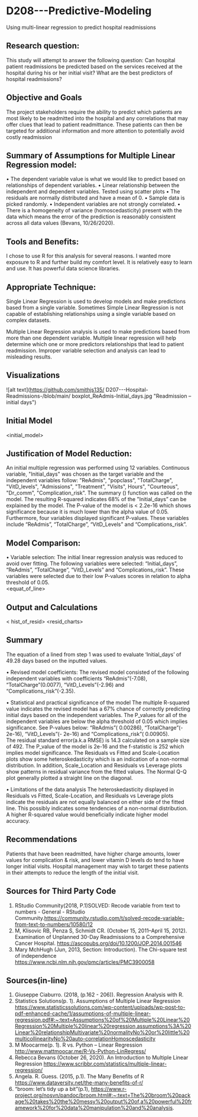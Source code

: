 # D208---Predictive-Modeling
Using multi-linear regression to predict hospital readmissions

## Research question:
This study will attempt to answer the following question:
Can hospital patient readmissions be predicted based on the services received at the hospital during his or her initial visit? What are the best predictors of hospital readmissions? 

## Objective and Goals
The project stakeholders require the ability to predict which patients are most likely to be readmitted into the hospital and any correlations that may offer clues that lead to patient readmittance. 
These patients can then be targeted for additional information and more attention to potentially avoid costly readmission

## Summary of Assumptions for Multiple Linear Regression model: 
•	The dependent variable value is what we would like to predict based on relationships of dependent variables.
•	Linear relationship between the independent and dependent variables. Tested using scatter plots
•	The residuals are normally distributed and have a mean of 0. 
•	Sample data is picked randomly.
•	Independent variables are not strongly correlated. 
•	There is a homogeneity of variance (homoscedasticity) present with the data which means the error of the prediction is reasonably consistent across all data values (Bevans, 10/26/2020). 

## Tools and Benefits:  
I chose to use R for this analysis for several reasons.  I wanted more exposure to R and further build my comfort level.  It is relatively easy to learn and use.  It has powerful data science libraries. 

##  Appropriate Technique:  
Single Linear Regression is used to develop models and make predictions based from a single variable. Sometimes Simple Linear Regression is not capable of establishing relationships using a single variable based on complex datasets. 

Multiple Linear Regression analysis is used to make predictions based from more than one dependent variable.  Multiple linear regression will help determine which one or more predictors relationships that lead to patient readmission. Improper variable selection and analysis can lead to misleading results. 

## Visualizations
![alt text](https://github.com/smithjs135/ D207---Hospital-Readmissions-/blob/main/ boxplot_ReAdmis-Initial_days.jpg  "Readmission – initial days")
## Initial Model
<initial_model>

## Justification of Model Reduction: 
An initial multiple regression was performed using 12 variables.  Continuous variable, "Initial_days" was chosen as the target variable and the independent variables follow: "ReAdmis", "popclass", "TotalCharge", "VitD_levels", "Admissions", "Treatment", "Visits", Hours", "Courteous", "Dr_comm", "Complication_risk". 
The summary () function was called on the model.  The resulting R-squared indicates 68% of the "Initial_days” can be explained by the model.  The P-value of the model is < 2.2e-16 which shows significance because it is much lower than the alpha value of 0.05. Furthermore, four variables displayed significant P-values.  These variables include “ReAdmis”, “TotalCharge”, “VitD_Levels” and “Complications_risk”.

## Model Comparison:
•  Variable selection:
The initial linear regression analysis was reduced to avoid over fitting.  The following variables were selected: “Initial_days”, “ReAdmis”, “TotalCharge”, “VitD_Levels” and “Complications_risk”.  These variables were selected due to their low P-values scores in relation to alpha threshold of 0.05.  
<equat_of_line>


## Output and Calculations
<summary>
<predicted vs act>

< hist_of_resid>
<resid_charts>

## Summary
The equation of a lined from step 1 was used to evaluate ‘Initial_days’ of 49.28 days based on the inputted values. 
 
•  Revised model coefficients:
The revised model consisted of the following independent variables with coefficients “ReAdmis”(-7.08), “TotalCharge”(0.0077), “VitD_Levels”(-2.96) and “Complications_risk”(-2.35).  

•  Statistical and practical significance of the model
The multiple R-squared value indicates the revised model has a 67% chance of correctly predicting initial days based on the independent variables.  The P_values for all of the independent variables are below the alpha threshold of 0.05 which implies significance.  See P-values below:
“ReAdmis”( 0.00286), “TotalCharge”(- 2e-16), “VitD_Levels”(- 2e-16) and “Complications_risk”( 0.00905).  
The residual standard error(a.k.a RMSE) is 14.3 calculated on a sample size of 492.
The P_value of the model is 2e-16 and the f-statistic is 252 which implies model significance. 
The Residuals vs Fitted and Scale-Location plots show some heteroskedasticity which is an indication of a non-normal distribution.  In addition, Scale_Location and Residuals vs Leverage plots show patterns in residual variance from the fitted values. The Normal Q-Q plot generally plotted a straight line on the diagonal. 

•  Limitations of the data analysis
The heteroskedasticity displayed in Residuals vs Fitted, Scale-Location, and Residuals vs Leverage plots indicate the residuals are not equally balanced on either side of the fitted line.  This possibly indicates some tendencies of a non-normal distribution. A higher R-squared value would beneficially indicate higher model accuracy. 

## Recommendations
Patients that have been readmitted, have higher charge amounts, lower values for complication & risk, and lower vitamin D levels do tend to have longer initial visits. Hospital management may wish to target these patients in their attempts to reduce the length of the initial visit.

## Sources for Third Party Code 
1.	RStudio Community(2018, P.1)SOLVED: Recode variable from text to numbers - General - RStudio Community.https://community.rstudio.com/t/solved-recode-variable-from-text-to-numbers/10580/12
2.	M, Klisovic RB, Penza S, Schmidt CR. (October 15, 2011–April 15, 2012). Examination of Unplanned 30-Day Readmissions to a Comprehensive Cancer Hospital. https://ascopubs.org/doi/10.1200/JOP.2014.001546
3.	Mary MchHugh (Jun, 2013, Section: Introduction). The Chi-square test of independence
https://www.ncbi.nlm.nih.gov/pmc/articles/PMC3900058


## Sources(in-line)

1.	Giuseppe Ciaburro. (2018, (p.162 - 206)). Regression Analysis with R. 
2.	Statistics Solutions(p. 1). Assumptions of Multiple Linear Regression
https://www.statisticssolutions.com/wp-content/uploads/wp-post-to-pdf-enhanced-cache/1/assumptions-of-multiple-linear-regression.pdf#:~:text=Assumptions%20of%20Multiple%20Linear%20Regression%20Multiple%20linear%20regression,assumptions%3A%20Linear%20relationshipMultivariate%20normalityNo%20or%20little%20multicollinearityNo%20auto-correlationHomoscedasticity
3.	M Moocarme(p. 1). R vs. Python – Linear Regression
http://www.mattmoocar.me/R-Vs-Python-LinRegress/
4.	Rebecca Bevans (October 26, 2020).  An Introduction to Multiple Linear Regression
https://www.scribbr.com/statistics/multiple-linear-regression/
5.	Angela. R. Guess. (2015, p.1). The Many Benefits of R 
https://www.dataversity.net/the-many-benefits-of-r/
6.	“broom: let’s tidy up a bit”(p.1), 
https://www.r-project.org/nosvn/pandoc/broom.html#:~:text=The%20broom%20package%20takes%20the%20messy%20output%20of,a%20powerful%20framework%20for%20data%20manipulation%20and%20analysis.


